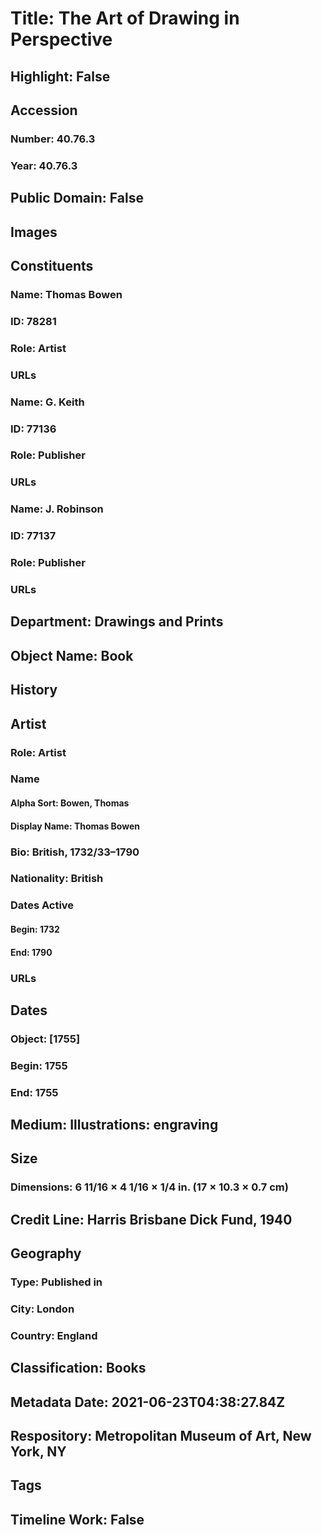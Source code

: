 # Title: The Art of Drawing in Perspective
## Highlight: False
## Accession
### Number: 40.76.3
### Year: 40.76.3
## Public Domain: False
## Images
## Constituents
### Name: Thomas Bowen
### ID: 78281
### Role: Artist
### URLs
### Name: G. Keith
### ID: 77136
### Role: Publisher
### URLs
### Name: J. Robinson
### ID: 77137
### Role: Publisher
### URLs
## Department: Drawings and Prints
## Object Name: Book
## History
## Artist
### Role: Artist
### Name
#### Alpha Sort: Bowen, Thomas
#### Display Name: Thomas Bowen
### Bio: British, 1732/33–1790
### Nationality: British
### Dates Active
#### Begin: 1732
#### End: 1790
### URLs
## Dates
### Object: [1755]
### Begin: 1755
### End: 1755
## Medium: Illustrations: engraving
## Size
### Dimensions: 6 11/16 × 4 1/16 × 1/4 in. (17 × 10.3 × 0.7 cm)
## Credit Line: Harris Brisbane Dick Fund, 1940
## Geography
### Type: Published in
### City: London
### Country: England
## Classification: Books
## Metadata Date: 2021-06-23T04:38:27.84Z
## Respository: Metropolitan Museum of Art, New York, NY
## Tags
## Timeline Work: False